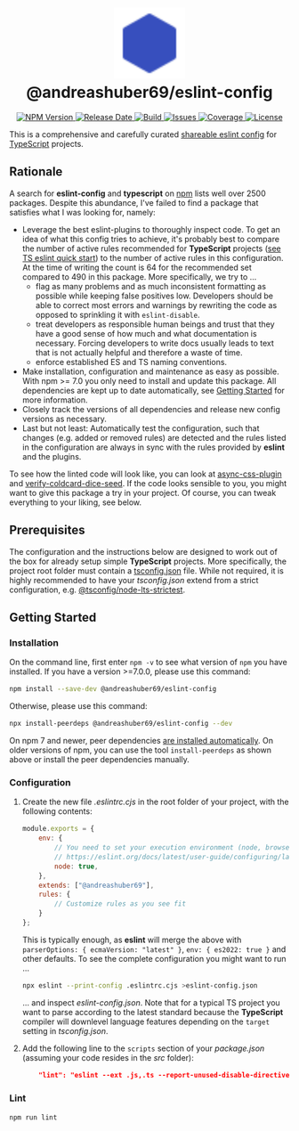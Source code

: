 <h1 align="center">
  <img width="128" src="https://raw.githubusercontent.com/andreashuber69/eslint-config/master/doc/icon.svg?sanitize=true"><br>
  @andreashuber69/eslint-config
</h1>
<p align="center">
  <a href="https://www.npmjs.com/package/@andreashuber69/eslint-config">
    <img src="https://img.shields.io/npm/v/@andreashuber69/eslint-config" alt="NPM Version">
  </a>
  <a href="https://github.com/andreashuber69/eslint-config/releases">
    <img src="https://img.shields.io/github/release-date/andreashuber69/eslint-config.svg" alt="Release Date">
  </a>
  <a href="https://travis-ci.com/github/andreashuber69/eslint-config">
    <img src="https://travis-ci.com/andreashuber69/eslint-config.svg?branch=master" alt="Build">
  </a>
  <a href="https://github.com/andreashuber69/eslint-config/issues">
    <img src="https://img.shields.io/github/issues-raw/andreashuber69/eslint-config.svg" alt="Issues">
  </a>
  <a href="https://coveralls.io/github/andreashuber69/eslint-config?branch=master">
    <img src="https://coveralls.io/repos/github/andreashuber69/eslint-config/badge.svg?branch=master" alt="Coverage">
  </a>
  <a href="https://github.com/andreashuber69/eslint-config/blob/master/LICENSE">
    <img src="https://img.shields.io/github/license/andreashuber69/eslint-config.svg" alt="License">
  </a>
</p>

This is a comprehensive and carefully curated
[shareable eslint config](https://eslint.org/docs/latest/developer-guide/shareable-configs) for
[TypeScript](https://www.typescriptlang.org/) projects.

## Rationale

A search for **eslint-config** and **typescript** on [npm](https://npmjs.com) lists well over 2500 packages. Despite
this abundance, I've failed to find a package that satisfies what I was looking for, namely:

- Leverage the best eslint-plugins to thoroughly inspect code. To get an idea of what this config tries to achieve, it's
  probably best to compare the number of active rules recommended for **TypeScript** projects
  ([see TS eslint quick start](https://typescript-eslint.io/getting-started#quickstart)) to the number of active rules
  in this configuration. At the time of writing the count is 64 for the recommended set compared to 490 in this package.
  More specifically, we try to ...
  - flag as many problems and as much inconsistent formatting as possible while keeping false positives low. Developers
    should be able to correct most errors and warnings by rewriting the code as opposed to sprinkling it with
    `eslint-disable`.
  - treat developers as responsible human beings and trust that they have a good sense of how much and what
    documentation is necessary. Forcing developers to write docs usually leads to text that is not actually helpful and
    therefore a waste of time.
  - enforce established ES and TS naming conventions.
- Make installation, configuration and maintenance as easy as possible. With npm >= 7.0 you only need to install and
  update this package. All dependencies are kept up to date automatically, see [Getting Started](#getting-started) for
  more information.
- Closely track the versions of all dependencies and release new config versions as necessary.
- Last but not least: Automatically test the configuration, such that changes (e.g. added or removed rules) are detected
  and the rules listed in the configuration are always in sync with the rules provided by **eslint** and the plugins.

To see how the linted code will look like, you can look at
[async-css-plugin](https://github.com/andreashuber69/async-css-plugin/tree/develop/src) and
[verify-coldcard-dice-seed](https://github.com/andreashuber69/verify-coldcard-dice-seed/tree/develop/src). If the code
looks sensible to you, you might want to give this package a try in your project. Of course, you can tweak everything to
your liking, see below.

## Prerequisites

The configuration and the instructions below are designed to work out of the box for already setup simple **TypeScript**
projects. More specifically, the project root folder must contain a
[tsconfig.json](https://www.typescriptlang.org/docs/handbook/tsconfig-json.html) file. While not required, it is highly
recommended to have your *tsconfig.json* extend from a strict configuration, e.g.
[@tsconfig/node-lts-strictest](https://www.npmjs.com/package/@tsconfig/node-lts-strictest).

## Getting Started

### Installation

On the command line, first enter `npm -v` to see what version of `npm` you have installed. If you have a version >=7.0.0,
please use this command:

```bash
npm install --save-dev @andreashuber69/eslint-config
```

Otherwise, please use this command:

```bash
npx install-peerdeps @andreashuber69/eslint-config --dev
```

On npm 7 and newer, peer dependencies
[are installed automatically](https://github.com/npm/rfcs/blob/main/implemented/0025-install-peer-deps.md). On
older versions of npm, you can use the tool `install-peerdeps` as shown above or install the peer dependencies manually.

### Configuration

1. Create the new file *.eslintrc.cjs* in the root folder of your project, with the following contents:

   ```js
   module.exports = {
       env: {
           // You need to set your execution environment (node, browser, etc.), for more information please see
           // https://eslint.org/docs/latest/user-guide/configuring/language-options#specifying-environments
           node: true,
       },
       extends: ["@andreashuber69"],
       rules: {
           // Customize rules as you see fit
       }
   };
   ```

   This is typically enough, as **eslint** will merge the above with `parserOptions: { ecmaVersion: "latest" }`,
   `env: { es2022: true }` and other defaults. To see the complete configuration you might want to run ...

   ```bash
   npx eslint --print-config .eslintrc.cjs >eslint-config.json
   ```

   ... and inspect *eslint-config.json*. Note that for a typical TS project you want to parse according to the latest
   standard because the **TypeScript** compiler will downlevel language features depending on the `target` setting in
   *tsconfig.json*.

2. Add the following line to the `scripts` section of your *package.json* (assuming your code resides in the *src*
   folder):

   ```json
       "lint": "eslint --ext .js,.ts --report-unused-disable-directives './src'",
   ```

### Lint

```bash
npm run lint
```
